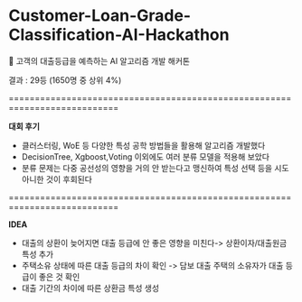 # Customer-Loan-Grade-Classification-AI-Hackathon

🏦 고객의 대출등급을 예측하는 AI 알고리즘 개발 해커톤 

결과 : 29등 (1650명 중 상위 4%) 

===========================================================================

**대회 후기** 
- 클러스터링, WoE 등 다양한 특성 공학 방법들을 활용해 알고리즘 개발했다
- DecisionTree, Xgboost,Voting 이외에도 여러 분류 모델을 적용해 보았다
- 분류 문제는 다중 공선성의 영향을 거의 안 받는다고 맹신하여 특성 선택 등을 시도 아니한 것이 후회된다

===========================================================================

**IDEA**
- 대출의 상환이 늦어지면 대출 등급에 안 좋은 영향을 미친다-> 상환이자/대출원금 특성 추가
- 주택소유 상태에 따른 대출 등급의 차이 확인 -> 담보 대출 주택의 소유자가 대출 등급이 좋은 것 확인
- 대출 기간의 차이에 따른 상환금 특성 생성 

